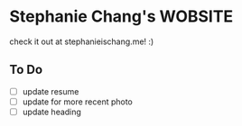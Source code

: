 # Stephanie Chang's WOBSITE
check it out at stephanieischang.me! :) 

## To Do
- [ ] update resume
- [ ] update for more recent photo
- [ ] update heading 
